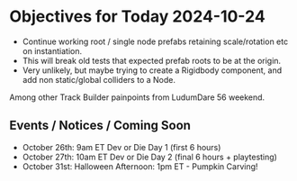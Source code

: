 # Objectives for Today 2024-10-24

- Continue working root / single node prefabs retaining scale/rotation etc on instantiation.
- This will break old tests that expected prefab roots to be at the origin.
- Very unlikely, but maybe trying to create a Rigidbody component, and add non static/global colliders to a Node.

Among other Track Builder painpoints from LudumDare 56 weekend.

## Events / Notices / Coming Soon

- October 26th: 9am ET Dev or Die Day 1 (first 6 hours)
- October 27th: 10am ET Dev or Die Day 2 (final 6 hours + playtesting)
- October 31st: Halloween Afternoon: 1pm ET - Pumpkin Carving!
